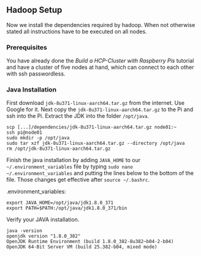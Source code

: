 ## Hadoop Setup

Now we install the dependencies required by hadoop. When not otherwise stated all instructions have to be executed on all nodes.

### Prerequisites

You have already done the *Build a HCP-Cluster with Raspberry Pis* tutorial and have a cluster of five nodes at hand, which can connect to each other with ssh passwordless.

### Java Installation

First download `jdk-8u371-linux-aarch64.tar.gz` from the internet. Use Google for it.
Next copy the `jdk-8u371-linux-aarch64.tar.gz` to the Pi and ssh into the Pi. Extract the JDK into the folder `/opt/java`.

```
scp [...]/dependencies/jdk-8u371-linux-aarch64.tar.gz node01:~
ssh pi@node01
sudo mkdir -p /opt/java
sudo tar xzf jdk-8u371-linux-aarch64.tar.gz --directory /opt/java
rm /opt/jdk-8u371-linux-aarch64.tar.gz
```

Finish the java installation by adding `JAVA_HOME` to our `~/.environment_variables` file by typing `sudo nano ~/.environment_variables` and putting the lines below to the bottom of the file. Those changes get effective after `source ~/.bashrc`.

.environment_variables:

```shellscript
export JAVA_HOME=/opt/java/jdk1.8.0_371
export PATH=$PATH:/opt/java/jdk1.8.0_371/bin
```

Verify your JAVA installation.

```
java -version
openjdk version "1.8.0_382"
OpenJDK Runtime Environment (build 1.8.0_382-8u382~b04-2-b04)
OpenJDK 64-Bit Server VM (build 25.382-b04, mixed mode)
```
